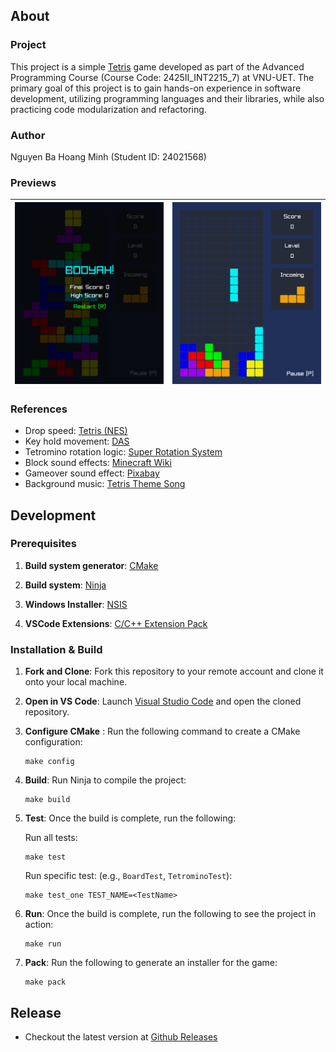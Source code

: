 ## About
### Project
This project is a simple [Tetris](https://en.wikipedia.org/wiki/Tetris) game developed as part of the Advanced Programming Course (Course Code: 2425II_INT2215_7) at VNU-UET. The primary goal of this project is to gain hands-on experience in software development, utilizing programming languages and their libraries, while also practicing code modularization and refactoring.

### Author
Nguyen Ba Hoang Minh (Student ID: 24021568)

### Previews
| ![game end screen](./previews/end-screen.png) | ![game main screen](./previews/main-screen.png) | 
|------|------|

### References
- Drop speed: [Tetris (NES)](https://tetris.wiki/Tetris_(NES))
- Key hold movement: [DAS](https://tetris.wiki/DAS)
- Tetromino rotation logic: [Super Rotation System](https://harddrop.com/wiki/SRS)
- Block sound effects: [Minecraft Wiki](https://minecraft.fandom.com/wiki/Category:Block_sounds)
- Gameover sound effect: [Pixabay](https://pixabay.com/sound-effects/game-over-arcade-6435/)
- Background music: [Tetris Theme Song](https://www.youtube.com/watch?v=NmCCQxVBfyM&pp=ygUMdGV0cmlzIHRoZW1l)

## Development
### Prerequisites
1. **Build system generator**: [CMake](https://cmake.org/download/)

2. **Build system**: [Ninja](https://github.com/ninja-build/ninja/releases)

3. **Windows Installer**: [NSIS](https://nsis.sourceforge.io/Download)

3. **VSCode Extensions**: [C/C++ Extension Pack](https://marketplace.visualstudio.com/items?itemName=ms-vscode.cpptools-extension-pack)

### Installation & Build
1. **Fork and Clone**: Fork this repository to your remote account and clone it onto your local machine. 
2. **Open in VS Code**: Launch [Visual Studio Code](https://code.visualstudio.com/) and open the cloned repository.
3. **Configure CMake** : Run the following command to create a CMake configuration: 

    ```
    make config
    ```

4. **Build**: Run Ninja to compile the project: 

    ```
    make build
    ```

5. **Test**: Once the build is complete, run the following: 

    Run all tests:

    ```
    make test
    ```

    Run specific test: (e.g., `BoardTest`, `TetrominoTest`):

    ```
    make test_one TEST_NAME=<TestName>
    ```

6. **Run**: Once the build is complete, run the following to see the project in action:

    ```
    make run
    ```

7. **Pack**: Run the following to generate an installer for the game:

    ```
    make pack
    ```

## Release

- Checkout the latest version at [Github Releases](https://github.com/zadnap/tetris/releases)